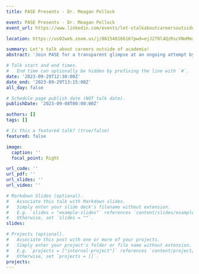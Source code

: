 ```yaml
---
title: PASE Presents - Dr. Meagan Pollock

event: PASE Presents - Dr. Meagan Pollock
event_url: https://www.linkedin.com/events/let-stalkaboutcareersoutsideofa7106996311207383040/

location: https://us02web.zoom.us/j/86154816616?pwd=ejJ2T0l4QzRscVNoMmxMRVZDU3kvUT09

summary: Let's talk about careers outside of academia!
abstract: 'Join PASE for a transparent glimpse at an ongoing attempt by one woman at engineering a joyful life doing meaningful work through a consulting career.'

# Talk start and end times.
#   End time can optionally be hidden by prefixing the line with `#`.
date: '2023-09-29T12:30:00Z'
date_end: '2023-09-29T13:15:00Z'
all_day: false

# Schedule page publish date (NOT talk date).
publishDate: '2023-09-08T00:00:00Z'

authors: []
tags: []

# Is this a featured talk? (true/false)
featured: false

image:
  caption: ''
  focal_point: Right

url_code: ''
url_pdf: ''
url_slides: ''
url_video: ''

# Markdown Slides (optional).
#   Associate this talk with Markdown slides.
#   Simply enter your slide deck's filename without extension.
#   E.g. `slides = "example-slides"` references `content/slides/example-slides.md`.
#   Otherwise, set `slides = ""`.
slides:

# Projects (optional).
#   Associate this post with one or more of your projects.
#   Simply enter your project's folder or file name without extension.
#   E.g. `projects = ["internal-project"]` references `content/project/deep-learning/index.md`.
#   Otherwise, set `projects = []`.
projects:
---
```


